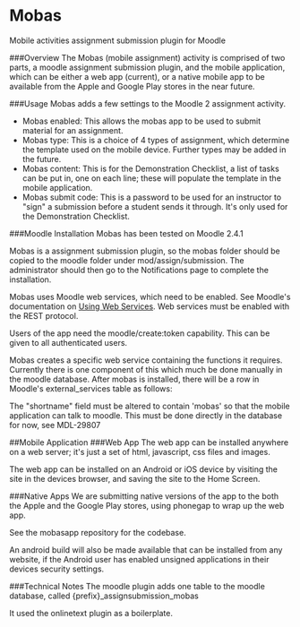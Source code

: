 Mobas
=====

Mobile activities assignment submission plugin for Moodle


###Overview
The Mobas (mobile assignment) activity is comprised of two parts, a moodle assignment submission plugin, and the mobile application, which can be either a web app (current), or a native mobile app to be available from the Apple and Google Play stores in the near future.

###Usage
Mobas adds a few settings to the Moodle 2 assignment activity.

 * Mobas enabled: This allows the mobas app to be used to submit material for an assignment.
 * Mobas type: This is a choice of 4 types of assignment, which determine the template used on the mobile device. Further types may be added in the future.
 * Mobas content: This is for the Demonstration Checklist, a list of tasks can be put in, one on each line; these will populate the template in the mobile application. 
 * Mobas submit code: This is a password to be used for an instructor to "sign" a submission before a student sends it through. It's only used for the Demonstration Checklist.


###Moodle Installation
Mobas has been tested on Moodle 2.4.1

Mobas is a assignment submission plugin, so the mobas folder should be copied to the moodle folder under mod/assign/submission. The administrator should then go to the Notifications page to complete the installation.

Mobas uses Moodle web services, which need to be enabled.
See Moodle's documentation on [Using Web Services](http://docs.moodle.org/24/en/Using_web_services). Web services must be enabled with the REST protocol. 

Users of the app need the moodle/create:token capability. This can be given to all authenticated users.

Mobas creates a specific web service containing the functions it requires. Currently there is one component of this which much be done manually in the moodle database.
After mobas is installed, there will be a row in Moodle's external_services table as follows:

The "shortname" field must be altered to contain 'mobas' so that the mobile application can talk to moodle. This must be done directly in the database for now, see MDL-29807



##Mobile Application
###Web App
The web app can be installed anywhere on a web server; it's just a set of html, javascript, css files and images.

The web app can be installed on an Android or iOS device by visiting the site in the devices browser, and saving the site to the Home Screen.

###Native Apps
We are submitting native versions of the app to the both the Apple and the Google Play stores, using phonegap to wrap up the web app.

See the mobasapp repository for the codebase.

An android build will also be made available that can be installed from any website, if the Android user has enabled unsigned applications in their devices security settings.

###Technical Notes
The moodle plugin adds one table to the moodle database, called {prefix}_assignsubmission_mobas

It used the onlinetext plugin as a boilerplate.

